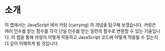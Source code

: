 # 소개

이 랩에서는 JavaScript 에서 커링 (currying) 의 개념을 탐구해 보겠습니다. 커링은 여러 인수를 받는 함수를 각각 단일 인수를 받는 일련의 함수로 변환할 수 있는 기술입니다. 이 랩을 통해 커링이 어떻게 작동하고 JavaScript 코드에 어떻게 적용될 수 있는지 더 깊이 이해하게 될 것입니다.
